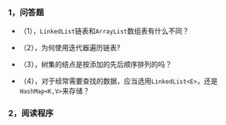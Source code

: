 ### 1，问答题
  * （1），```LinkedList```链表和```ArrayList```数组表有什么不同？
  
  * （2），为何使用迭代器遍历链表?
  
  * （3），树集的结点是按添加的先后顺序排列的吗？
  
  * （4），对于经常需要查找的数据，应当选用```LinkedList<E>```，还是```HashMap<K,V>```来存储？
  
### 2，阅读程序

  
